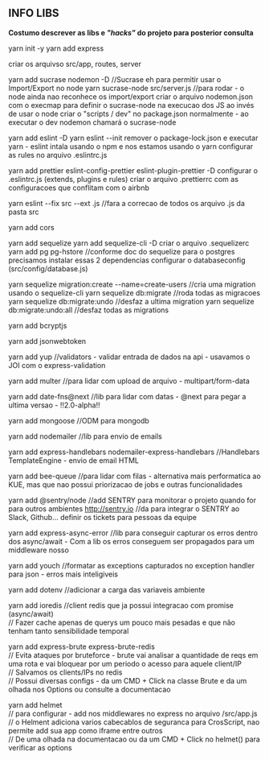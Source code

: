 ## INFO LIBS
**Costumo descrever as libs e _"hacks"_ do projeto para posterior consulta**

yarn init -y
yarn add express

criar os arquivso src/app, routes, server

yarn add sucrase nodemon -D
//Sucrase eh para permitir usar o Import/Export no node
yarn sucrase-node src/server.js //para rodar - o node ainda nao reconhece os import/export
criar o arquivo nodemon.json com o execmap para definir o sucrase-node na execucao dos JS ao invés de usar o node
criar o "scripts / dev" no package.json normalmente - ao executar o dev nodemon chamará o sucrase-node

yarn add eslint -D
yarn eslint --init
remover o package-lock.json e executar yarn - eslint intala usando o npm e nos estamos usando o yarn
configurar as rules no arquivo .eslintrc.js

yarn add prettier eslint-config-prettier eslint-plugin-prettier -D
configurar o .eslintrc.js (extends, plugins e rules)
criar o arquivo .prettierrc com as configuracoes que conflitam com o airbnb

yarn eslint --fix src --ext .js //fara a correcao de todos os arquivo .js da pasta src

yarn add cors

yarn add sequelize
yarn add sequelize-cli -D
criar o arquivo .sequelizerc
yarn add pg pg-hstore //conforme doc do sequelize para o postgres precisamos instalar essas 2 dependencias
configurar o databaseconfig (src/config/database.js)

yarn sequelize migration:create --name=create-users //cria uma migration usando o sequelize-cli
yarn sequelize db:migrate //roda todas as migracoes
yarn sequelize db:migrate:undo //desfaz a ultima migration
yarn sequelize db:migrate:undo:all //desfaz todas as migrations

yarn add bcryptjs

yarn add jsonwebtoken

yarn add yup //validators - validar entrada de dados na api - usavamos o JOI com o express-validation

yarn add multer //para lidar com upload de arquivo - multipart/form-data

yarn add date-fns@next //lib para lidar com datas - @next para pegar a ultima versao - !!2.0-alpha!!

yarn add mongoose //ODM para mongodb

yarn add nodemailer //lib para envio de emails

yarn add express-handlebars nodemailer-express-handlebars //Handlebars TemplateEngine - envio de email HTML

yarn add bee-queue //para lidar com filas - alternativa mais performatica ao KUE, mas que nao possui priorizacao de jobs e outras funcionalidades

yarn add @sentry/node //add SENTRY para monitorar o projeto quando for para outros ambientes http://sentry.io
//da para integrar o SENTRY ao Slack, Github... definir os tickets para pessoas da equipe

yarn add express-async-error //lib para conseguir capturar os erros dentro dos async/await - Com a lib os erros conseguem ser propagados para um middleware nosso

yarn add youch //formatar as exceptions capturados no exception handler para json - erros mais inteligiveis

yarn add dotenv //adicionar a carga das variaveis ambiente

yarn add ioredis //client redis que ja possui integracao com promise (async/await) <br/>
// Fazer cache apenas de querys um pouco mais pesadas e que não tenham tanto sensibilidade temporal

yarn add express-brute express-brute-redis <br/>
// Evita ataques por bruteforce - brute vai analisar a quantidade de reqs em uma rota e vai bloquear por um periodo o acesso para aquele client/IP <br/>
// Salvamos os clients/IPs no redis  <br/>
// Possui diversas configs - da um CMD + Click na classe Brute e da um olhada nos Options ou consulte a documentacao

yarn add helmet <br/>
// para configurar - add nos middlewares no express no arquivo /src/app.js <br/>
// o Helment adiciona varios cabecablos de seguranca para CrosScript, nao permite add sua app como iframe entre outros <br/>
// De uma olhada na documentacao ou da um CMD + Click no helmet() para verificar as options


